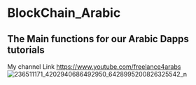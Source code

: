 # BlockChain_Arabic

## The Main functions for our Arabic Dapps tutorials

My channel Link https://www.youtube.com/freelance4arabs
![236511171_4202940686492950_6428995200826325542_n](https://user-images.githubusercontent.com/14914651/129884036-d3117d1c-4386-4c60-b39c-9c318bdb70a4.png)
